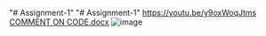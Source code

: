 "# Assignment-1" 
"# Assignment-1" 
https://youtu.be/y9oxWoqJtms
[COMMENT ON CODE.docx](https://github.com/user-attachments/files/19573668/COMMENT.ON.CODE.docx)
![image](https://github.com/user-attachments/assets/ff4e15b4-f8be-4ee7-8760-181e7d186222)


